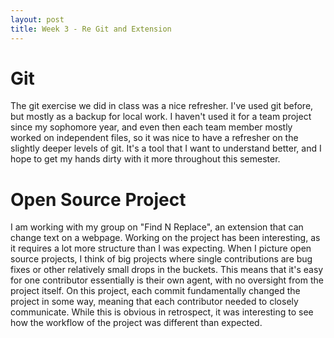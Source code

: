 ```yaml
---
layout: post
title: Week 3 - Re Git and Extension
---
```


# Git
The git exercise we did in class was a nice refresher. I've used git before, but mostly as a backup for local work. I haven't used it for a team project since my sophomore year, and even then each team member mostly worked on independent files, so it was nice to have a refresher on the slightly deeper levels of git. It's a tool that I want to understand better, and I hope to get my hands dirty with it more throughout this semester.

# Open Source Project
I am working with my group on "Find N Replace", an extension that can change text on a webpage. Working on the project has been interesting, as it requires a lot more structure than I was expecting. When I picture open source projects, I think of big projects where single contributions are bug fixes or other relatively small drops in the buckets. This means that it's easy for one contributor essentially is their own agent, with no oversight from the project itself. On this project, each commit fundamentally changed the project in some way, meaning that each contributor needed to closely communicate. While this is obvious in retrospect, it was interesting to see how the workflow of the project was different than expected.